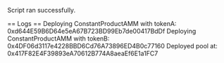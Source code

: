 Script ran successfully.

== Logs ==
  Deploying ConstantProductAMM with tokenA: 0xd644E59B6D64e5eA67B723BD99Eb7de00417BdDf
  Deploying ConstantProductAMM with tokenB: 0x4DF06d3117e4228BBD6Cd76A73896ED4B0c77160
  Deployed pool at: 0x417F82E4F39893eA70612B774A8aeaEf6E1a1FC7